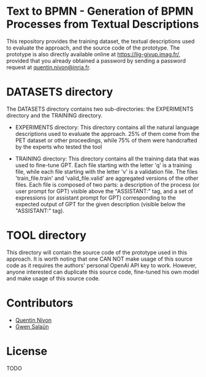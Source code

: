 Text to BPMN - Generation of BPMN Processes from Textual Descriptions
============================================================================================

This repository provides the training dataset, the textual descriptions used to
evaluate the approach, and the source code of the prototype.
The prototype is also directly available online at <https://lig-givup.imag.fr/>,
provided that you already obtained a password by sending a password request at
[quentin.nivon@inria.fr](mailto:quentin.nivon@inria.fr).

DATASETS directory
============================================================================================
The DATASETS directory contains two sub-directories: the EXPERIMENTS directory and the
TRAINING directory.

* EXPERIMENTS directory: This directory contains all the natural language descriptions used to evaluate the approach.
25% of them come from the PET dataset or other proceedings, while 75% of them were handcrafted by the experts who tested the tool

* TRAINING directory: This directory contains all the training data that was used to fine-tune GPT.
Each file starting with the letter 'q' is a training file, while each file starting with the letter 'v' is a validation file.
The files 'train_file.train' and 'valid_file.valid' are aggregated versions of the other files.
Each file is composed of two parts: a description of the process (or user prompt for GPT) visible above the "ASSISTANT:" tag, and a set of expressions (or assistant prompt for GPT) corresponding to the expected output of GPT for the given description (visible below the "ASSISTANT:" tag). 

TOOL directory
============================================================================================
This directory will contain the source code of the prototype used in this approach.
It is worth noting that one CAN NOT make usage of this source code as it requires the authors' personal OpenAI API key to work.
However, anyone interested can duplicate this source code, fine-tuned his own model and make usage of this source code.

Contributors
============================================================================================

* [Quentin Nivon](https://quentinnivon.github.io/)
* [Gwen Salaün](http://convecs.inria.fr/people/Gwen.Salaun/) 

License
=============================
TODO
